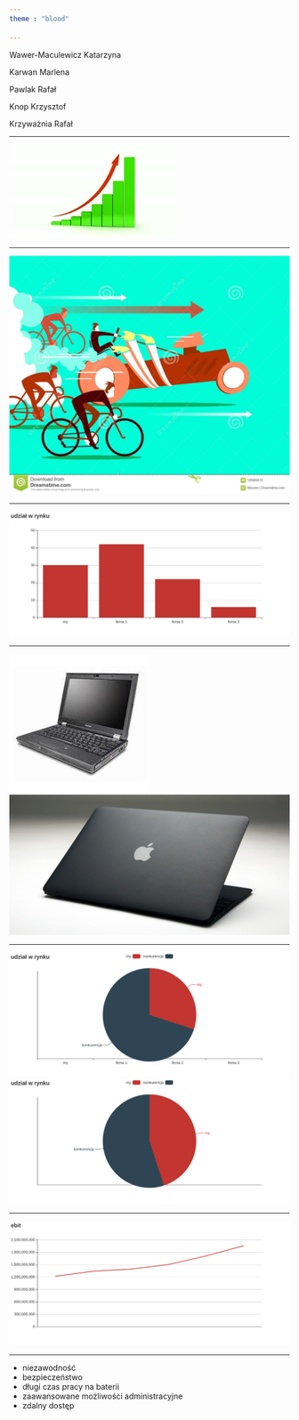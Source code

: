 ```yaml
---
theme : "blood"

---
```


Wawer-Maculewicz Katarzyna

Karwan Marlena

Pawlak Rafał

Knop Krzysztof

Krzyważnia Rafał

---

![](arrowup.jpg)

---

![wyprzedzanie](overtaking.jpg)

---

![](udzial_w_rynku.png)

---

![](oldpc.jpg)![](macair.jpg)


---

![](piechart1.png)
![](piechart2.png)

---

![](ebit.png)

---

- niezawodność
- bezpieczeństwo
- długi czas pracy na baterii
- zaawansowane możliwości administracyjne
- zdalny dostęp
